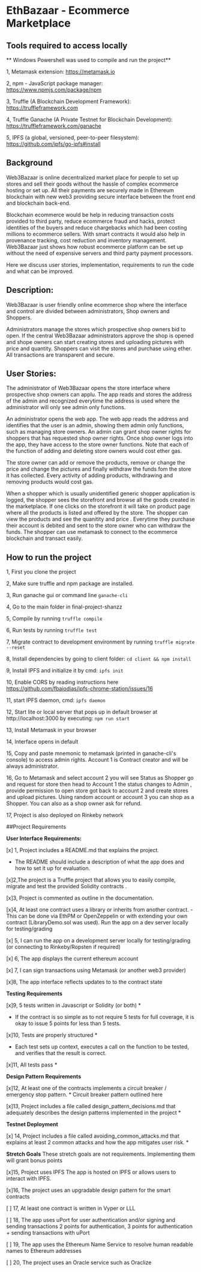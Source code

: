 # EthBazaar - Ecommerce Marketplace 

## Tools required to access locally
**  Windows Powershell was used to compile and run the project**

1, Metamask extension: https://metamask.io

2, npm - JavaScript package manager: https://www.npmjs.com/package/npm

3, Truffle (A Blockchain Development Framework): https://truffleframework.com

4, Truffle Ganache (A Private Testnet for Blockchain Development): https://truffleframework.com/ganache

5, IPFS (a global, versioned, peer-to-peer filesystem): https://github.com/ipfs/go-ipfs#install

## Background

Web3Bazaar is online decentralized market place for people to set up stores and sell their goods without the hassle of complex ecommerce hosting or set up. All their payments are securely made in Ethereum blockchain with new web3 providing secure interface between the front end and blockchain back-end.

Blockchain ecommerce would be help in reducing transaction costs provided to third party, reduce ecommerce fraud and hacks, protect identities of the buyers and reduce chargebacks which had been costing millions to ecommerce sellers. With smart contracts it would also help in provenance tracking, cost reduction and inventory management.  Web3Bazaar just shows how robust ecommerce platform can be set up without the need of expensive servers and third party payment processors.

Here we discuss user stories, implementation, requirements to run the code and what can be improved.

## Description:
Web3Bazaar is user friendly online ecommerce shop where the interface and control are divided between administrators, Shop owners and Shoppers.

Administrators manage the stores which prospective shop owners bid to open. If the central Web3Bazaar administrators approve the shop is opened and shope owners can start creating stores and uploading pictures with price and quantity. Shoppers can visit the stores and purchase using ether. All transactions are transparent and secure.

## User Stories:
The administrator of Web3Bazaar opens the store interface where prospective shop owners can applu. The app reads and stores the address of the admin and recognized everytime the address is used where the administrator will only see admin only functions. 

An administrator opens the web app. The web app reads the address and identifies that the user is an admin, showing them admin only functions, such as managing store owners. An admin can grant shop owner rights for shoppers that has requested shop owner rights. Once shop owner logs into the app, they have access to the store owner functions. Note that each of the function of adding and deleting store owners would cost ether gas.

The store owner can add or remove the products, remove or change the price and change the pictures and finally withdraw the funds fom the store it has collected. Every activity of adding products, withdrawing and removing products would cost gas.

When a shopper which is usually unidentified generic shopper application is logged, the shopper sees the storefront and browse all the goods created in the marketplace. If one clicks on the storefront it will take on product page where all the products is listed and offered by the store. The shopper can view the products and see the quanitity and price . Everytime they purchase their account is debited and sent to the store owner who can withdraw the funds. The shopper can use metamask to connect to the ecommerce blockchain and transact easily.


## How to run the project
1, First you clone the project

2, Make sure truffle and npm package are installed.

3, Run ganache gui or command line `ganache-cli`

4, Go to the main folder in final-project-shanzz

5, Compile by running `truffle compile`

6, Run tests by running `truffle test`

7, Migrate contract to development environment by running `truffle migrate --reset`

8, Install dependencies by going to client folder: `cd client && npm install`

9, Install IPFS and initialize it by   cmd: `ipfs init` 

10, Enable CORS by reading instructions here https://github.com/fbaiodias/ipfs-chrome-station/issues/16

11, start IPFS daemon, cmd: `ipfs daemon`

12, Start lite or local server that pops up in default browser at http://localhost:3000 by executing: `npm run start` 

13, Install Metamask in your browser

14, Interface opens in default

15, Copy and paste mnemonic to metamask (printed in ganache-cli's console) to access admin rights. Account 1 is Contract creator and will be always administrator.

16, Go to Metamask and select account 2 you will see Status as Shopper go and request for store then head to Account 1 the status changes to Admin , provide permission to open store got back to account 2 and create stores and upload pictures. Using random account or account 3 you can shop as a Shopper. You can also as a shop owner ask for refund.

17, Project is also deployed on Rinkeby network


##Project Requirements

**User Interface Requirements:**
 
[x] 1, Project includes a README.md that explains the project.
- The README should include a description of what the app does and how to set it up for evaluation.

[x]2,The project is a Truffle project that allows you to easily compile, migrate and test the provided Solidity contracts .

[x]3, Project is commented as outline in the documentation.

[x]4, At least one contract uses a library or inherits from another contract.
 -This can be done via EthPM or OpenZeppelin or with extending your own contract (LibraryDemo.sol was used).
Run the app on a dev server locally for testing/grading

[x] 5, I can run the app on a development server locally for testing/grading (or connecting to Rinkeby/Ropsten if required) 

[x] 6, The app displays the current ethereum account

[x] 7, I can sign transactions using Metamask (or another web3 provider) 

[x]8, The app interface reflects updates to to the contract state 

**Testing Requirements**

[x]9, 5 tests written in Javascript or Solidity (or both) *
- If the contract is so simple as to not require 5 tests for full coverage, it is okay to issue 5 points for less than 5 tests.

[x]10, Tests are properly structured *
 - Each test sets up context, executes a call on the function to be tested, and verifies that the result is correct.

[x]11, All tests pass *

**Design Pattern Requirements**

[x]12, At least one of the contracts implements a circuit breaker / emergency stop pattern. *
 Circuit breaker pattern outlined here 

[x]13, Project includes a file called design_pattern_decisions.md that adequately describes the design patterns implemented in the project *


**Testnet Deployment**

[x] 14, Project includes a file called avoiding_common_attacks.md that explains at least 2 common attacks and how the app mitigates user risk. *


**Stretch Goals**
These stretch goals are not requirements. Implementing them will grant bonus points

[x]15, Project uses IPFS
The app is hosted on IPFS or allows users to interact with IPFS.

[x]16, The project uses an upgradable design pattern for the smart contracts


[ ] 17, At least one contract is written in Vyper or LLL

[ ] 18, The app uses uPort for user authentication and/or signing and sending transactions
2 points for authentication, 3 points for authentication + sending transactions with uPort

[ ] 19, The app uses the Ethereum Name Service to resolve human readable names to Ethereum addresses

[ ] 20, The project uses an Oracle service such as Oraclize
